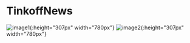 # TinkoffNews
![image1](https://user-images.githubusercontent.com/26670293/57987047-008d2580-7a85-11e9-93e4-11571052bc75.jpg?){:height="307px" width="780px"}    ![image2](https://user-images.githubusercontent.com/26670293/57987054-17337c80-7a85-11e9-89e6-6b4ccaca720b.jpg){:height="307px" width="780px"}
